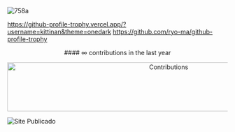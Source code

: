 ![758a](https://github.com/S1rAnon1mo/Gif.s/assets/134896433/b0b71f54-0350-4fce-af15-38cd384ec0eb)

https://github-profile-trophy.vercel.app/?username=kittinan&theme=onedark
https://github.com/ryo-ma/github-profile-trophy

<p align="center">
  #### ∞ contributions in the last year

<p align="center">
   <img src="https://raw.githubusercontent.com/nilfalse/nilfalse/master/contributions.gif" alt="Contributions" width="722px" height="112px" />
</p>




![Site Publicado](https://github.com/S1rAnon1mo/Gif.s/assets/134896433/c0ab31b9-0965-470b-b312-fb230625b7db)

